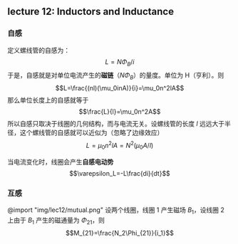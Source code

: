 ## lecture 12: Inductors and Inductance

### 自感

定义螺线管的自感为：
$$L=N\Phi_B/i$$
于是，自感就是对单位电流产生的**磁链**（$N\Phi_B$）的量度。单位为 $\textrm{H}$（亨利）。则
$$L=\frac{(nl)(\mu_0inA)}{i}=\mu_0n^2lA$$
那么单位长度上的自感就等于
$$\frac{L}{l}=\mu_0n^2A$$
所以自感只取决于线圈的几何结构，而与电流无关。设螺线管的长度 $l$ 远远大于半径，这个螺线管的自感就可以近似为（忽略了边缘效应）
$$L=\mu_0n^2lA=N^2(\mu_0A/l)$$

当电流变化时，线圈会产生**自感电动势**
$$\varepsilon_L=-L\frac{di}{dt}$$

### 互感

@import "img/lec12/mutual.png"
设两个线圈，线圈 1 产生磁场 $B_1$，设线圈 2 上由于 $B_1$ 产生的磁通量为 $\Phi_{21}$，则
$$M_{21}=\frac{N_2\Phi_{21}}{i_1}$$
